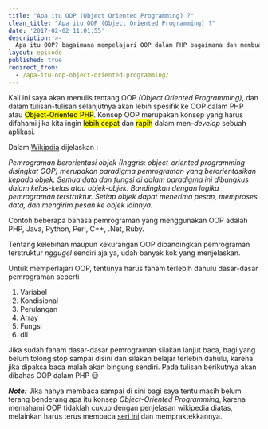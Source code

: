 ```yaml
---
title: "Apa itu OOP (Object Oriented Programming) ?"
clean_title: "Apa itu OOP (Object Oriented Programming) ?"
date: '2017-02-02 11:01:55'
description: >-
  Apa itu OOP? bagaimana mempelajari OOP dalam PHP bagaimana dan membuat website dengan konsep OOP PHP?. OOP merupakan paradigma pemrograman yang berorientasikan kepada objek. Semua data dan fungsi di dalam paradigma ini dibungkus dalam kelas-kelas atau objek-objek. Bandingkan dengan logika pemrograman terstruktur. Setiap objek dapat menerima pesan, memproses data, dan mengirim pesan ke objek lainnya
layout: episode
published: true
redirect_from:
  - /apa-itu-oop-object-oriented-programming/
---
```


Kali ini saya akan menulis tentang OOP *(Object Oriented Programming)*, dan dalam tulisan-tulisan selanjutnya akan lebih spesifik ke OOP dalam PHP atau <mark>Object-Oriented PHP</mark>. Konsep OOP merupakan konsep yang harus difahami jika kita ingin <mark>lebih cepat</mark> dan <mark>rapih</mark> dalam men-*develop* sebuah aplikasi.

Dalam <a href="https://id.wikipedia.org/wiki/Pemrograman_berorientasi_objek" target="_blank">Wikipdia</a> dijelaskan :

*Pemrograman berorientasi objek (Inggris: object-oriented programming disingkat OOP) merupakan paradigma pemrograman yang berorientasikan kepada objek. Semua data dan fungsi di dalam paradigma ini dibungkus dalam kelas-kelas atau objek-objek. Bandingkan dengan logika pemrograman terstruktur. Setiap objek dapat menerima pesan, memproses data, dan mengirim pesan ke objek lainnya.*

Contoh beberapa bahasa pemrograman yang menggunakan OOP adalah PHP, Java, Python, Perl, C++, .Net, Ruby.

Tentang kelebihan maupun kekurangan OOP dibandingkan pemrograman terstruktur *nggugel* sendiri aja ya, udah banyak kok yang menjelaskan.

Untuk memperlajari OOP, tentunya harus faham terlebih dahulu dasar-dasar pemrograman seperti

1. Variabel
2. Kondisional
3. Perulangan
4. Array
5. Fungsi
6. dll

Jika sudah faham dasar-dasar pemrograman silakan lanjut baca, bagi yang belum tolong stop sampai disini dan silakan belajar terlebih dahulu, karena jika dipaksa baca malah akan bingung sendiri. Pada tulisan berikutnya akan dibahas OOP dalam PHP :smiley:

**_Note:_** Jika hanya membaca sampai di sini bagi saya tentu masih belum terang benderang apa itu konsep _Object-Oriented Programming_, karena memahami OOP tidaklah cukup dengan penjelasan wikipedia diatas, melainkan harus terus membaca <a href="{{ site.url }}/object-oriented-php">seri ini</a> dan mempraktekkannya.